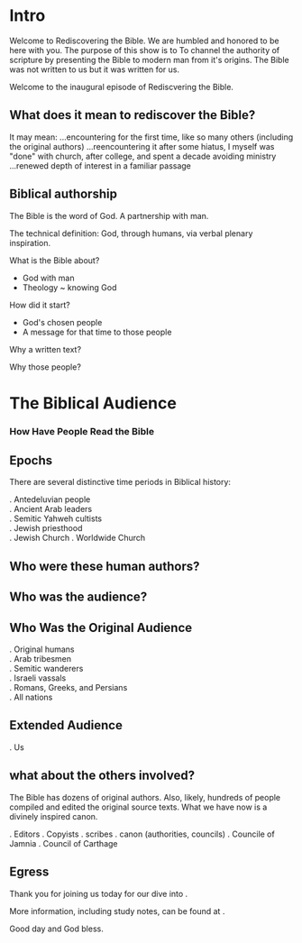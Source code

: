 # Intro 

Welcome to Rediscovering the Bible.
We are humbled and honored to be here with you.
The purpose of this show is to To channel the authority of scripture by presenting the Bible to modern man from it's origins.
The Bible was not written to us but it was written for us.

Welcome to the inaugural episode of Rediscvering the Bible.


## What does it mean to rediscover the Bible?

It may mean:
...encountering for the first time, like so many others (including the original authors)
...reencountering it after some hiatus, I myself was "done" with church, after college, and spent a decade avoiding ministry
...renewed depth of interest in a familiar passage


## Biblical authorship

The Bible is the word of God.  A partnership with man.

The technical definition: God, through humans, via verbal plenary inspiration.

What is the Bible about?
- God with man
- Theology ~ knowing God

How did it start?
- God's chosen people
- A message for that time to those people

Why a written text?

Why those people?


# The Biblical Audience
### How Have People Read the Bible

## Epochs

There are several distinctive time periods in Biblical history:

. Antedeluvian people  
. Ancient Arab leaders  
. Semitic Yahweh cultists  
. Jewish priesthood  
. Jewish Church 
. Worldwide Church


## Who were these human authors?

## Who was the audience?

## Who Was the Original Audience

. Original humans  
. Arab tribesmen  
. Semitic wanderers  
. Israeli vassals  
. Romans, Greeks, and Persians  
. All nations

## Extended Audience

. Us  


## what about the others involved?

The Bible has dozens of original authors.  Also, likely, hundreds of people compiled and edited the original source texts.  What we have now is a divinely inspired canon.

. Editors
. Copyists
. scribes
. canon (authorities, councils)
  . Councile of Jamnia
  . Council of Carthage


## Egress

Thank you for joining us today for our dive into <EPISODE TITL>.

More information, including study notes, can be found at <WEBAPP-URL>.

<QUOTE>

Good day and God bless.
